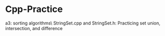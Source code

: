 # Cpp-Practice

a3: sorting algorithms\\
StringSet.cpp and StringSet.h: Practicing set union, intersection, and difference
